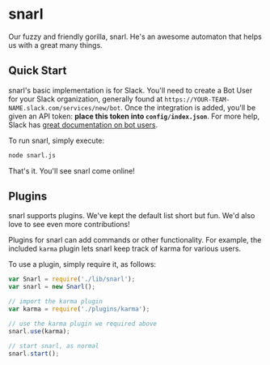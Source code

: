 snarl
=====

Our fuzzy and friendly gorilla, snarl.  He's an awesome automaton that helps us
with a great many things.

## Quick Start
snarl's basic implementation is for Slack.  You'll need to create a Bot User for
your Slack organization, generally found at
`https://YOUR-TEAM-NAME.slack.com/services/new/bot`.  Once the integration is
added, you'll be given an API token: **place this token into
`config/index.json`**.  For more help, Slack has [great documentation on bot
users][slack-bots].

To run snarl, simply execute:

```bash
node snarl.js
```

That's it.  You'll see snarl come online!

[slack-bots]: https://api.slack.com/bot-users

## Plugins
snarl supports plugins.  We've kept the default list short but fun.  We'd also love to see even more contributions!

Plugins for snarl can add commands or other functionality.  For example, the included `karma` plugin lets snarl keep track of karma for various users.

To use a plugin, simply require it, as follows:

```js
var Snarl = require('./lib/snarl');
var snarl = new Snarl();

// import the karma plugin
var karma = require('./plugins/karma');

// use the karma plugin we required above
snarl.use(karma);

// start snarl, as normal
snarl.start();
```
